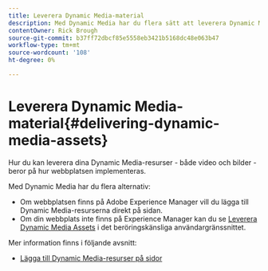 ```yaml
---
title: Leverera Dynamic Media-material
description: Med Dynamic Media har du flera sätt att leverera Dynamic Media-material - både video och bilder - till din webbplats.
contentOwner: Rick Brough
source-git-commit: b37ff72dbcf85e5558eb3421b5168dc48e063b47
workflow-type: tm+mt
source-wordcount: '108'
ht-degree: 0%

---
```



# Leverera Dynamic Media-material{#delivering-dynamic-media-assets}

Hur du kan leverera dina Dynamic Media-resurser - både video och bilder - beror på hur webbplatsen implementeras.

Med Dynamic Media har du flera alternativ:

* Om webbplatsen finns på Adobe Experience Manager vill du lägga till Dynamic Media-resurserna direkt på sidan.
* Om din webbplats inte finns på Experience Manager kan du se [Leverera Dynamic Media Assets](/help/assets/dynamic-media/delivering-dynamic-media-assets.md) i det beröringskänsliga användargränssnittet.

Mer information finns i följande avsnitt:

* [Lägga till Dynamic Media-resurser på sidor](/help/assets/dynamic-media/adding-dynamic-media-assets-to-pages.md)

